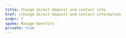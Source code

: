 ```yaml
---
title: Change direct deposit and contact info
href: /change-direct-deposit-and-contact-information
order: 7
spoke: Manage benefits
private: true
---
```

